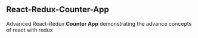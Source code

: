 ## React-Redux-Counter-App

Advanced React-Redux **Counter App** demonstrating the advance concepts of react with redux